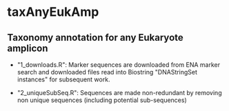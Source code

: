 # taxAnyEukAmp
## Taxonomy annotation for any Eukaryote amplicon

- "1_downloads.R": Marker sequences are downloaded from ENA marker
   search and downloaded files read into Biostring "DNAStringSet
   instances" for subsequent work.

- "2_uniqueSubSeq.R": Sequences are made non-redundant by removing non
  unique sequences (including potential sub-sequences)